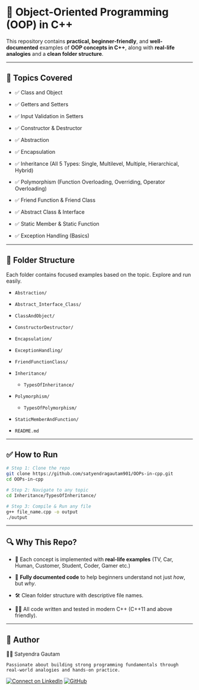 <!-- # OOPs in C++

This repository contains simple and beginner-friendly examples to understand Object-Oriented Programming in C++. -->

# 🚀 Object-Oriented Programming (OOP) in C++

This repository contains **practical, beginner-friendly**, and **well-documented** examples of **OOP concepts in C++**, along with **real-life analogies** and a **clean folder structure**.

---

## 📘 Topics Covered

- ✅ Class and Object
- ✅ Getters and Setters
- ✅ Input Validation in Setters
- ✅ Constructor & Destructor

- ✅ Abstraction
- ✅ Encapsulation
- ✅ Inheritance (All 5 Types: Single, Multilevel, Multiple, Hierarchical, Hybrid)
- ✅ Polymorphism (Function Overloading, Overriding, Operator Overloading)
- ✅ Friend Function & Friend Class
- ✅ Abstract Class & Interface
- ✅ Static Member & Static Function
- ✅ Exception Handling (Basics)

---

## 📂 Folder Structure

Each folder contains focused examples based on the topic. Explore and run easily.
- `Abstraction/`
- `Abstract_Interface_Class/`
- `ClassAndObject/`
- `ConstructorDestructor/`
- `Encapsulation/`
- `ExceptionHandling/`
- `FriendFunctionClass/`
- `Inheritance/`
  - `TypesOfInheritance/`
  
- `Polymorphism/`
  - `TypesOfPolymorphism/`
  
- `StaticMemberAndFunction/`

- `README.md`
---
## ✅ How to Run

```bash
# Step 1: Clone the repo
git clone https://github.com/satyendragautam901/OOPs-in-cpp.git
cd OOPs-in-cpp

# Step 2: Navigate to any topic
cd Inheritance/TypesOfInheritance/

# Step 3: Compile & Run any file
g++ file_name.cpp -o output
./output

```

---

## 🔍 Why This Repo?

- 📘 Each concept is implemented with **real-life examples** (TV, Car, Human, Customer, Student, Coder, Gamer etc.)

- 📌 **Fully documented code** to help beginners understand not just *how*, but *why*.
- 🛠️ Clean folder structure with descriptive file names.
- 👨‍💻 All code written and tested in modern C++ (C++11 and above friendly).

---

## 📌 Author

<!-- **👨‍💻 Satyendra Gautam**  
> Passionate about building strong coding fundamentals.
🙋 Author -->

👨‍💻 Satyendra Gautam

    Passionate about building strong programming fundamentals through real-world analogies and hands-on practice.

[![Connect on LinkedIn](https://img.shields.io/badge/-LinkedIn-blue?style=flat-square&logo=linkedin)](https://www.linkedin.com/in/satyendra-gautam-525220244/)
[![GitHub](https://img.shields.io/badge/-GitHub-black?style=flat-square&logo=github)](https://github.com/satyendragautam901)


